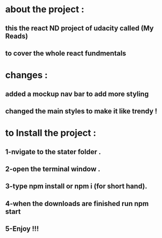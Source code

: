 
# about the project :
## this the react ND project of udacity called (My Reads)

## to cover the whole react fundmentals 
# changes : 
## added a mockup nav bar to add more styling
## changed the main styles to make it like trendy ! 

# to Install  the project : 

## 1-nvigate to the stater folder .
## 2-open the terminal window . 
## 3-type npm install or npm i (for short hand).
## 4-when the downloads are finished run npm start 
## 5-Enjoy !!! 